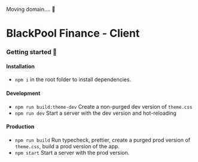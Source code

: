 Moving domain.... 👀

# BlackPool Finance - Client

### Getting started 🚀

#### Installation

- `npm i` in the root folder to install dependencies.

#### Development

- `npm run build:theme-dev` Create a non-purged dev version of `theme.css`
- `npm run dev` Start a server with the dev version and hot-reloading

#### Production

- `npm run build` Run typecheck, prettier, create a purged prod version of `theme.css`, build a prod version of the app.
- `npm start` Start a server with the prod version.
